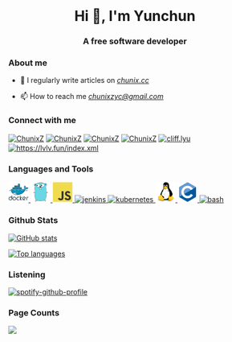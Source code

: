 <br/>
<h1 align="center">Hi 👋, I'm Yunchun</h1>
<h3 align="center">A free software developer</h3>

### About me

- 📝 I regularly write articles on *[chunix.cc](http://chunix.cc/)*

- 📫 How to reach me *[chunixzyc@gmail.com](mailto:chunixzyc@gmail.com)*

### Connect with me

<a href="https://github.com/ChunixZ" target="blank"><img align="center" src="https://raw.githubusercontent.com/rahuldkjain/github-profile-readme-generator/master/src/images/icons/Social/github.svg" alt="ChunixZ" height="30" width="40" /></a>
<a href="https://open.spotify.com/user/31dn4ntpac2ueiuutt5slnilf6yq" target="blank"><img align="center" src="https://raw.githubusercontent.com/rahuldkjain/github-profile-readme-generator/master/src/images/icons/Social/spotify.svg" alt="ChunixZ" height="30" width="40" /></a>
<a href="https://twitter.com/ChunixZ" target="blank"><img align="center" src="https://raw.githubusercontent.com/rahuldkjain/github-profile-readme-generator/master/src/images/icons/Social/twitter.svg" alt="ChunixZ" height="30" width="40" /></a>
<a href="https://fb.com/nervebing" target="blank"><img align="center" src="https://raw.githubusercontent.com/rahuldkjain/github-profile-readme-generator/master/src/images/icons/Social/facebook.svg" alt="ChunixZ" height="30" width="40" /></a>
<a href="https://instagram.com/cliff.lyu" target="blank"><img align="center" src="https://raw.githubusercontent.com/rahuldkjain/github-profile-readme-generator/master/src/images/icons/Social/instagram.svg" alt="cliff.lyu" height="30" width="40" /></a>
<a href="https://lvlv.fun/index.xml" target="blank"><img align="center" src="https://raw.githubusercontent.com/rahuldkjain/github-profile-readme-generator/master/src/images/icons/Social/rss.svg" alt="https://lvlv.fun/index.xml" height="30" width="40" /></a>

### Languages and Tools

<a href="https://www.docker.com/" target="_blank" rel="noreferrer"> <img src="https://raw.githubusercontent.com/devicons/devicon/master/icons/docker/docker-original-wordmark.svg" alt="docker" width="40" height="40"/> </a>
<a href="https://golang.org" target="_blank" rel="noreferrer"> <img src="https://raw.githubusercontent.com/devicons/devicon/master/icons/go/go-original.svg" alt="go" width="40" height="40"/> </a>
<a href="https://developer.mozilla.org/en-US/docs/Web/JavaScript" target="_blank" rel="noreferrer"> <img src="https://raw.githubusercontent.com/devicons/devicon/master/icons/javascript/javascript-original.svg" alt="javascript" width="40" height="40"/> </a>
<a href="https://www.jenkins.io" target="_blank" rel="noreferrer"> <img src="https://www.vectorlogo.zone/logos/jenkins/jenkins-icon.svg" alt="jenkins" width="40" height="40"/> </a>
<a href="https://kubernetes.io" target="_blank" rel="noreferrer"> <img src="https://www.vectorlogo.zone/logos/kubernetes/kubernetes-icon.svg" alt="kubernetes" width="40" height="40"/> </a>
<a href="https://www.linux.org/" target="_blank" rel="noreferrer"> <img src="https://raw.githubusercontent.com/devicons/devicon/master/icons/linux/linux-original.svg" alt="linux" width="40" height="40"/> </a>
<a href="https://www.gnu.org/" target="_blank" rel="noreferrer"> <img src="https://raw.githubusercontent.com/devicons/devicon/master/icons/c/c-original.svg" alt="c" width="40" height="40"/> </a>
<a href="https://www.gnu.org/software/bash/" target="_blank" rel="noreferrer"> <img src="https://www.vectorlogo.zone/logos/gnu_bash/gnu_bash-icon.svg" alt="bash" width="40" height="40"/> </a>

### Github Stats

[![GitHub stats](https://github-readme-stats.vercel.app/api?username=ChunixZ&show_icons=true&include_all_commits=true&theme=buefy&hide_border=true)](https://github.com/ChunixZ?tab=repositories)

[![Top languages](https://github-readme-stats.vercel.app/api/top-langs?username=ChunixZ&layout=compact&theme=buefy&hide_border=true)](https://github.com/ChunixZ?tab=repositories)

### Listening

[![spotify-github-profile](https://spotify-github-profile.vercel.app/api/view?uid=31dn4ntpac2ueiuutt5slnilf6yq&cover_image=true&theme=default&bar_color=53b14f&bar_color_cover=false)](https://open.spotify.com/user/31dn4ntpac2ueiuutt5slnilf6yq)

### Page Counts

![](https://komarev.com/ghpvc/?username=ChunixZ&label=Profile%20views&color=ff69b4&style=for-the-badge)